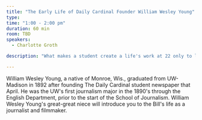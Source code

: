 ```yaml
---
title: "The Early Life of Daily Cardinal Founder William Wesley Young"
type:
time: "1:00 - 2:00 pm"
duration: 60 min
room: TBD
speakers:
  - Charlotte Groth

description: "What makes a student create a life's work at 22 only to leave it behind two months later?"

---
```


William Wesley Young, a native of Monroe, Wis., graduated from UW-Madison in 1892 after founding The Daily Cardinal student newspaper that April. He was the UW's first journalism major in the 1890's through the English Department, prior to the start of the School of Journalism. William Wesley Young's great-great niece will introduce you to the Bill's life as a journalist and filmmaker.
